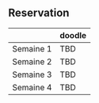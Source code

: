 ## Reservation

|           | doodle |
| --------- | ---------------------------------------------- |
| Semaine 1 | TBD |
| Semaine 2 | TBD |
| Semaine 3 | TBD |
| Semaine 4 | TBD |
